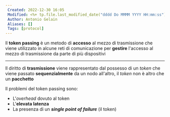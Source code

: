 ```yaml
---
 Created: 2022-12-30 16:05
 Modified: <%+ tp.file.last_modified_date("dddd Do MMMM YYYY HH:mm:ss") %>
 Author: Antonio Gelain
 Aliases: []
 Tags: [protocol]
---
```


Il **token passing** è un metodo di **accesso** al mezzo di trasmissione che viene utilizzato in alcune reti di comunicazione per **gestire** l'accesso al mezzo di trasmissione da parte di più dispositivi

---

Il diritto di **trasmissione** viene rappresentato dal possesso di un *token* che viene passato **sequenzialmente** da un nodo all'altro, il *token* non è altro che un **pacchetto**

Il problemi del token passing sono:
- L'*overhead* dovuto al token
- L'**elevata latenza**
- La presenza di un ***single point of failure*** (il token)